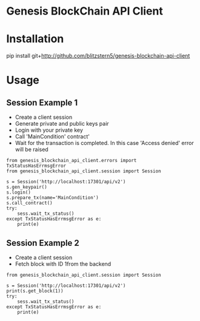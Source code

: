 Genesis BlockChain API Client
=============================

# Installation

pip install git+http://github.com/blitzstern5/genesis-blockchain-api-client

# Usage

## Session Example 1

* Create a client session
* Generate private and public keys pair
* Login with your private key
* Call 'MainCondition' contract'
* Wait for the transaction is completed. In this case 'Access denied' error will be raised

```
from genesis_blockchain_api_client.errors import TxStatusHasErrmsgError
from genesis_blockchain_api_client.session import Session

s = Session('http://localhost:17301/api/v2')
s.gen_keypair()
s.login()
s.prepare_tx(name='MainCondition')
s.call_contract()
try:
    sess.wait_tx_status()
except TxStatusHasErrmsgError as e:
    print(e)

```

## Session Example 2

* Create a client session
* Fetch block with ID 1from the backend

```
from genesis_blockchain_api_client.session import Session

s = Session('http://localhost:17301/api/v2')
print(s.get_block(1))
try:
    sess.wait_tx_status()
except TxStatusHasErrmsgError as e:
    print(e)

```
